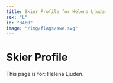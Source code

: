 ```yaml
---
title: Skier Profile for Helena Ljuden
sex: "L"
id: "3460"
image: "/img/flags/swe.svg" 
---
```


# Skier Profile

This page is for: Helena Ljuden.
    